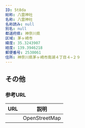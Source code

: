 ```yaml
---
ID: 5t8da
総称: 八雲神社
名称: 八雲神社
名称読み: null
別名: null
都道府県: 神奈川県
区域: 茅ヶ崎市
緯度: 35.3243907
経度: 139.3946218
郵便番号: 2530061
住所: 神奈川県茅ヶ崎市南湖４丁目４−２９
---
```


## その他

### 参考URL

| URL | 説明          |
| --- | ------------- |
|     | OpenStreetMap |
